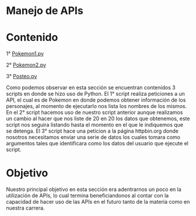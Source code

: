 # Manejo de APIs
# Contenido 
1° [Pokemon1.py](https://github.com/Anacecilc/PIA_LPC_061/blob/main/Manejo%20de%20APIs/pokemon1.py)


2° [Pokemon2.py](https://github.com/Anacecilc/PIA_LPC_061/blob/main/Manejo%20de%20APIs/pokemon1.py)


3° [Posteo.py](https://github.com/Anacecilc/PIA_LPC_061/blob/main/Manejo%20de%20APIs/posteo.py)

 Como podemos observar en esta sección se encuentran contenidos 3 scripts en donde se hizo uso de Python.
 El 1° script realiza peticiones a un API, el cual es de Pokemon en donde podemos obtener información de los personajes, al momento de ejecutarlo nos lista los nombres de los mismos.
 En el 2° script hacemos uso de nuestro script anterior aunque realizamos un cambio al hacer que nos liste de 20 en 20 los datos que obtenemos, este script nos seguira listando hasta el momento en el que le indiquemos que se detenga.
 El 3° script hace una peticion a la página httpbin.org donde nosotros necesitamos enviar una serie de datos los cuales tomara como argumentos tales que identificara como los datos del usuario que ejecute el script.
 
 
 # Objetivo
 Nuestro principal objetivo en esta sección era adentrarnos un poco en la utilización de APIs, lo cual termina beneficiandonos al contar con la capacidad de hacer uso de las APIs en el futuro tanto de la materia como en nuestra carrera.
 
